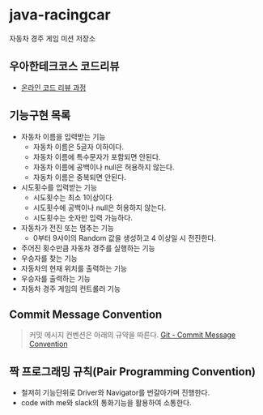 # java-racingcar
자동차 경주 게임 미션 저장소

## 우아한테크코스 코드리뷰
* [온라인 코드 리뷰 과정](https://github.com/woowacourse/woowacourse-docs/blob/master/maincourse/README.md)

## 기능구현 목록

- 자동차 이름을 입력받는 기능
    - 자동차 이름은 5글자 이하이다.
    - 자동차 이름에 특수문자가 포함되면 안된다.
    - 자동차 이름에 공백이나 null은 허용하지 않는다.
    - 자동차 이름은 중복되면 안된다.
- 시도횟수를 입력받는 기능
    - 시도횟수는 최소 1이상이다.
    - 시도횟수에 공백이나 null은 허용하지 않는다.
    - 시도횟수는 숫자만 입력 가능하다.
- 자동차가 전진 또는 멈추는 기능
    - 0부터 9사이의 Random 값을 생성하고 4 이상일 시 전진한다.
- 주어진 횟수만큼 자동차 경주를 실행하는 기능
- 우승자를 찾는 기능
- 자동차의 현재 위치를 출력하는 기능
- 우승자를 출력하는 기능
- 자동차 경주 게임의 컨트롤러 기능

## Commit Message Convention
> 커밋 메시지 컨벤션은 아래의 규약을 따른다.
[Git - Commit Message Convention](https://rok93.tistory.com/entry/Git-Commit-Message-Convention)

## 짝 프로그래밍 규칙(Pair Programming Convention)
* 철저히 기능단위로 Driver와 Navigator를 번갈아가며 진행한다.
* code with me와 slack의 통화기능을 활용하여 소통한다.